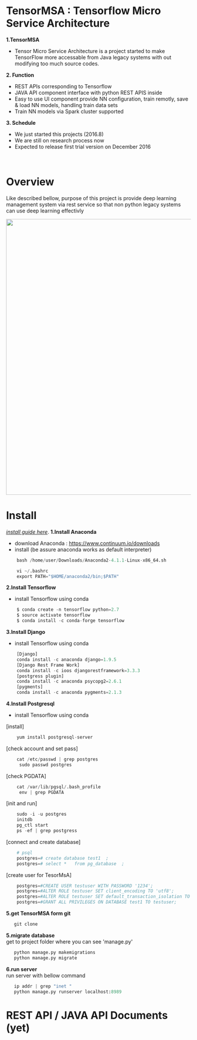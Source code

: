 # TensorMSA : Tensorflow Micro Service Architecture 
<b>1.TensorMSA </b> </br>
   - Tensor Micro Service Architecture is a project started to make TensorFlow more accessable from Java legacy systems
   with out modifying too much source codes. 

<b>2. Function </b></br>
   - REST APIs corresponding to Tensorflow 
   - JAVA API component interface with python REST APIS inside
   - Easy to use UI component provide NN configuration, train remotly, save & load NN models, handling train data sets
   - Train NN models via Spark cluster supported 
   
<b>3. Schedule </b></br>
   - We just started this projects (2016.8)
   - We are still on research process now
   - Expected to release first trial version on December 2016 
</br>

# Overview
Like described bellow, purpose of this project is provide deep learning management system via rest service so that non 
python legacy systems can use deep learning effectivly 
<p align="center">
  <img src="https://raw.githubusercontent.com/seungwookim/TensorMSA/master/ProjectDesc2.png" width="750"/>
</p>

# Install
*[install guide here](http://hugrypiggykim.com/2016/09/03/python-tensorflow-django-%ea%b0%9c%eb%b0%9c%ed%99%98%ea%b2%bd-%ea%b5%ac%ec%b6%95-%ec%a2%85%ed%95%a9/)*.
<b>1.Install Anaconda </b> </br>
   - download Anaconda :  https://www.continuum.io/downloads
   - install (be assure anaconda works as default interpreter) 
```python
    bash /home/user/Downloads/Anaconda2-4.1.1-Linux-x86_64.sh
```
```python
    vi ~/.bashrc
    export PATH="$HOME/anaconda2/bin;$PATH"
```

<b>2.Install Tensorflow</b> </br>
   - install Tensorflow using conda 
```python
    $ conda create -n tensorflow python=2.7
    $ source activate tensorflow
    $ conda install -c conda-forge tensorflow
```

<b>3.Install Django</b> </br>
   - install Tensorflow using conda 
```python
    [Django]
    conda install -c anaconda django=1.9.5
    [Django Rest Frame Work]
    conda install -c ioos djangorestframework=3.3.3
    [postgress plugin]
    conda install -c anaconda psycopg2=2.6.1
    [pygments]
    conda install -c anaconda pygments=2.1.3
```

<b>4.Install Postgresql</b> </br>
   - install Tensorflow using conda 

[install]
```python
    yum install postgresql-server
```
[check account and set pass]
```python
    cat /etc/passwd | grep postgres
     sudo passwd postgres
```
[check PGDATA]
```python
    cat /var/lib/pgsql/.bash_profile
     env | grep PGDATA
```
[init and run]
```python
    sudo -i -u postgres
    initdb
    pg_ctl start
    ps -ef | grep postgress
```
[connect and create database]
```python
    # psql
    postgres=# create database test1  ;
    postgres=# select *   from pg_database  ;
```  
[create user for TesorMsA]
```python
    postgres=#CREATE USER testuser WITH PASSWORD '1234';
    postgres=#ALTER ROLE testuser SET client_encoding TO 'utf8'; 
    postgres=#ALTER ROLE testuser SET default_transaction_isolation TO 'read committed'; postgres=#ALTER ROLE testuser SET timezone TO 'UTC';
    postgres=#GRANT ALL PRIVILEGES ON DATABASE test1 TO testuser;
```

<b>5.get TensorMSA form git</b> </br>
```python
   git clone 
```

<b>5.migrate database</b> </br>
get to project folder where you can see 'manage.py'
```python
   python manage.py makemigrations 
   python manage.py migrate
```

<b>6.run server</b> </br>
run server with bellow command
```python
   ip addr | grep "inet "
   python manage.py runserver localhost:8989
```

# REST API / JAVA API Documents (yet)

